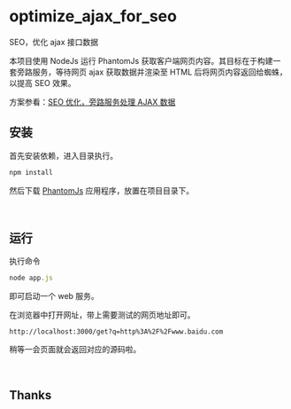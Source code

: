 # optimize_ajax_for_seo
SEO，优化 ajax 接口数据

本项目使用 NodeJs 运行 PhantomJs 获取客户端网页内容。其目标在于构建一套旁路服务，等待网页 ajax 获取数据并渲染至 HTML 后将网页内容返回给蜘蛛，以提高 SEO 效果。

方案参看：[SEO 优化，旁路服务处理 AJAX 数据](https://github.com/YIXUNFE/blog/issues/70)

## 安装

首先安装依赖，进入目录执行。

```javascript
npm install 
```

然后下载 [PhantomJs](http://phantomjs.org/download.html) 应用程序，放置在项目目录下。

<br />

## 运行

执行命令 

```javascript
node app.js
```

即可启动一个 web 服务。


在浏览器中打开网址，带上需要测试的网页地址即可。

```
http://localhost:3000/get?q=http%3A%2F%2Fwww.baidu.com
```

稍等一会页面就会返回对应的源码啦。

<br />

## Thanks

<br />



